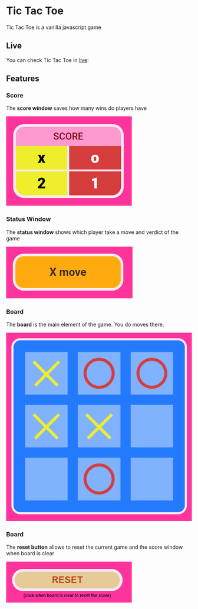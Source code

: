 # **Tic Tac Toe**

Tic Tac Toe is a vanilla javascript game

## Live

You can check Tic Tac Toe in [live](https://carexo.github.io/Tic-Tac-Toe/):

## Features

### **Score**

The **score window** saves how many wins do players have

![The score window](/readmeFileImages/scoreWindow.png)

### **Status Window**

The **status window** shows which player take a move and verdict of the game

![The status window](/readmeFileImages/statusWindow.png)

### **Board**

The **board** is the main element of the game. You do moves there.

![The board](/readmeFileImages/board.png)

### **Board**

The **reset button** allows to reset the current game and the score window when board is clear

![The board](/readmeFileImages/resetButton.png)

